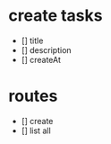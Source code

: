 # create tasks 

 - [] title
 - [] description 
 - [] createAt
 


 # routes
  
 - [] create
 - [] list all